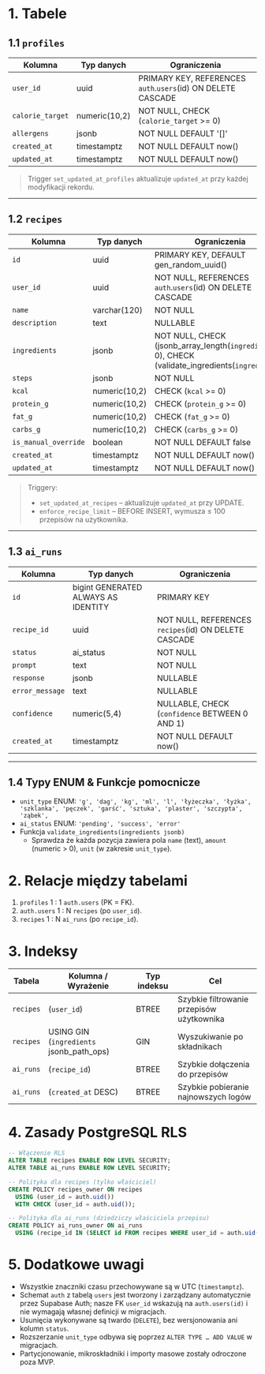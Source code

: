 # 1. Tabele

## 1.1 `profiles`
| Kolumna            | Typ danych           | Ograniczenia                                          |
|--------------------|----------------------|-------------------------------------------------------|
| `user_id`          | uuid                 | PRIMARY KEY, REFERENCES `auth`.`users`(id) ON DELETE CASCADE |
| `calorie_target`   | numeric(10,2)        | NOT NULL, CHECK (`calorie_target` >= 0)               |
| `allergens`        | jsonb                | NOT NULL DEFAULT '[]'                                 |
| `created_at`       | timestamptz          | NOT NULL DEFAULT now()                                |
| `updated_at`       | timestamptz          | NOT NULL DEFAULT now()                                |

> Trigger `set_updated_at_profiles` aktualizuje `updated_at` przy każdej modyfikacji rekordu.

---

## 1.2 `recipes`
| Kolumna          | Typ danych           | Ograniczenia                                                                              |
|------------------|----------------------|-------------------------------------------------------------------------------------------|
| `id`             | uuid                 | PRIMARY KEY, DEFAULT gen_random_uuid()                                                   |
| `user_id`        | uuid                 | NOT NULL, REFERENCES `auth`.`users`(id) ON DELETE CASCADE                                 |
| `name`           | varchar(120)         | NOT NULL                                                                                  |
| `description`    | text                 | NULLABLE                                                                                  |
| `ingredients`    | jsonb                | NOT NULL, CHECK (jsonb_array_length(`ingredients`) > 0), CHECK (validate_ingredients(`ingredients`)) |
| `steps`          | jsonb                | NOT NULL                                                                                  |
| `kcal`           | numeric(10,2)        | CHECK (`kcal` >= 0)                                                                       |
| `protein_g`      | numeric(10,2)        | CHECK (`protein_g` >= 0)                                                                  |
| `fat_g`          | numeric(10,2)        | CHECK (`fat_g` >= 0)                                                                      |
| `carbs_g`        | numeric(10,2)        | CHECK (`carbs_g` >= 0)                                                                    |
| `is_manual_override` | boolean          | NOT NULL DEFAULT false                                                                    |
| `created_at`     | timestamptz          | NOT NULL DEFAULT now()                                                                    |
| `updated_at`     | timestamptz          | NOT NULL DEFAULT now()                                                                    |

> Triggery:
> * `set_updated_at_recipes` – aktualizuje `updated_at` przy UPDATE.
> * `enforce_recipe_limit` – BEFORE INSERT, wymusza ≤ 100 przepisów na użytkownika.

---

## 1.3 `ai_runs`
| Kolumna        | Typ danych            | Ograniczenia                                                                    |
|----------------|-----------------------|---------------------------------------------------------------------------------|
| `id`           | bigint GENERATED ALWAYS AS IDENTITY | PRIMARY KEY                                                   |
| `recipe_id`    | uuid                 | NOT NULL, REFERENCES `recipes`(id) ON DELETE CASCADE                           |
| `status`       | ai_status            | NOT NULL                                                                       |
| `prompt`       | text                 | NOT NULL                                                                       |
| `response`     | jsonb                | NULLABLE                                                                       |
| `error_message`| text                 | NULLABLE                                                                       |
| `confidence`   | numeric(5,4)         | NULLABLE, CHECK (`confidence` BETWEEN 0 AND 1)                                 |
| `created_at`   | timestamptz          | NOT NULL DEFAULT now()                                                         |

---

## 1.4 Typy ENUM & Funkcje pomocnicze
* `unit_type` ENUM: `'g', 'dag', 'kg', 'ml', 'l', 'łyżeczka', 'łyżka', 'szklanka', 'pęczek', 'garść', 'sztuka', 'plaster', 'szczypta', 'ząbek',`
* `ai_status` ENUM: `'pending', 'success', 'error'`
* Funkcja `validate_ingredients(ingredients jsonb)`
  * Sprawdza że każda pozycja zawiera pola `name` (text), `amount` (numeric > 0), `unit` (w zakresie `unit_type`).

# 2. Relacje między tabelami
1. `profiles` 1 : 1 `auth.users` (PK = FK).
2. `auth.users` 1 : N `recipes` (po `user_id`).
3. `recipes` 1 : N `ai_runs` (po `recipe_id`).

# 3. Indeksy
| Tabela          | Kolumna / Wyrażenie                           | Typ indeksu                 | Cel |
|-----------------|------------------------------------------------|-----------------------------|-----|
| `recipes`       | (`user_id`)                                   | BTREE                       | Szybkie filtrowanie przepisów użytkownika |
| `recipes`       | USING GIN (`ingredients` jsonb_path_ops)       | GIN                         | Wyszukiwanie po składnikach              |
| `ai_runs`       | (`recipe_id`)                                 | BTREE                       | Szybkie dołączenia do przepisów          |
| `ai_runs`       | (`created_at` DESC)                           | BTREE                       | Szybkie pobieranie najnowszych logów     |

# 4. Zasady PostgreSQL RLS
```sql
-- Włączenie RLS
ALTER TABLE recipes ENABLE ROW LEVEL SECURITY;
ALTER TABLE ai_runs ENABLE ROW LEVEL SECURITY;

-- Polityka dla recipes (tylko właściciel)
CREATE POLICY recipes_owner ON recipes
  USING (user_id = auth.uid())
  WITH CHECK (user_id = auth.uid());

-- Polityka dla ai_runs (dziedziczy właściciela przepisu)
CREATE POLICY ai_runs_owner ON ai_runs
  USING (recipe_id IN (SELECT id FROM recipes WHERE user_id = auth.uid()));
```

# 5. Dodatkowe uwagi
* Wszystkie znaczniki czasu przechowywane są w UTC (`timestamptz`).
* Schemat `auth` z tabelą `users` jest tworzony i zarządzany automatycznie przez Supabase Auth; nasze FK `user_id` wskazują na `auth.users(id)` i nie wymagają własnej definicji w migracjach.
* Usunięcia wykonywane są twardo (`DELETE`), bez wersjonowania ani kolumn `status`.
* Rozszerzanie `unit_type` odbywa się poprzez `ALTER TYPE … ADD VALUE` w migracjach.
* Partycjonowanie, mikroskładniki i importy masowe zostały odroczone poza MVP. 